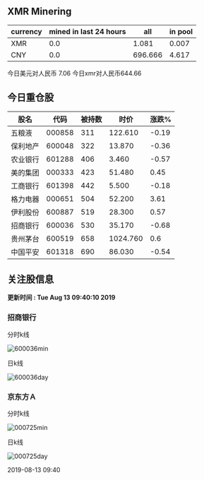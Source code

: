 ## XMR Minering

|currency|mined in last 24 hours|all|in pool|
|---|---|---|---|
|XMR|0.0|1.081|0.007|
|CNY|0.0|696.666|4.617|

今日美元对人民币 7.06	今日xmr对人民币644.66


## 今日重仓股 

|股名|代码|被持数|时价|涨跌%|
|---|---|---|---|---|
|五粮液|000858|311|122.610|-0.19|
|保利地产|600048|322|13.870|-0.36|
|农业银行|601288|406|3.460|-0.57|
|美的集团|000333|423|51.480|0.45|
|工商银行|601398|442|5.500|-0.18|
|格力电器|000651|504|52.200|3.61|
|伊利股份|600887|519|28.300|0.57|
|招商银行|600036|530|35.170|-0.68|
|贵州茅台|600519|658|1024.760|0.6|
|中国平安|601318|690|86.030|-0.54|

## 关注股信息
**更新时间 : Tue Aug 13 09:40:10 2019**
### 招商银行 
分时k线

![600036min](http://image.sinajs.cn/newchart/min/n/sh600036.gif)

日k线

![600036day](http://image.sinajs.cn/newchart/daily/n/sh600036.gif)

### 京东方Ａ 
分时k线

![000725min](http://image.sinajs.cn/newchart/min/n/sz000725.gif)

日k线

![000725day](http://image.sinajs.cn/newchart/daily/n/sz000725.gif)

2019-08-13 09:40